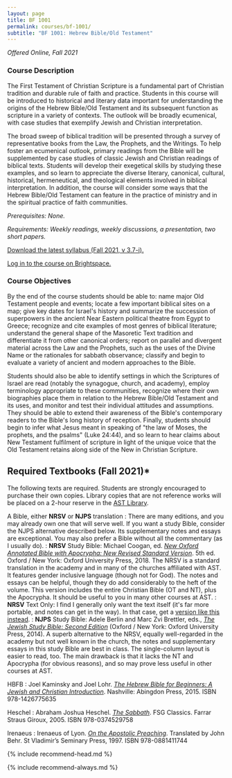 ```yaml
---
layout: page
title: BF 1001
permalink: courses/bf-1001/
subtitle: "BF 1001: Hebrew Bible/Old Testament"
---
```


*Offered Online, Fall 2021*

### Course Description

The First Testament of Christian Scripture is a fundamental part of
Christian tradition and durable rule of faith and practice. Students in
this course will be introduced to historical and literary data important
for understanding the origins of the Hebrew Bible/Old Testament and its
subsequent function as scripture in a variety of contexts. The outlook
will be broadly ecumenical, with case studies that exemplify Jewish and
Christian interpretation.

The broad sweep of biblical tradition will be presented through a
survey of representative books from the Law, the Prophets, and the
Writings. To help foster an ecumenical outlook, primary readings
from the Bible will be supplemented by case studies of classic
Jewish and Christian readings of biblical texts. Students will
develop their exegetical skills by studying these examples, and so
learn to appreciate the diverse literary, canonical, cultural,
historical, hermeneutical, and theological elements involved in
biblical interpretation. In addition, the course will consider some
ways that the Hebrew Bible/Old Testament can feature in the practice
of ministry and in the spiritual practice of faith communities.

*Prerequisites: None.*

*Requirements: Weekly readings, weekly discussions, a presentation, two short papers.*

[Download the latest syllabus (Fall 2021, v 3.7-i).](https://github.com/danieldriver/Syllabi/raw/master/BF/BF%201001-Driver%202021.pdf)

[Log in to the course on Brightspace.](https://smu.brightspace.com/d2l/login)

### Course Objectives

By the end of the course students should be able to:
	name major Old Testament people and events;
	locate a few important biblical sites on a map;
	give key dates for Israel's history and summarize the succession of superpowers in the ancient Near Eastern political theatre from Egypt to Greece;
	recognize and cite examples of most genres of biblical literature;
	understand the general shape of the Masoretic Text tradition and differentiate it from other canonical orders;
	report on parallel and divergent material across the Law and the Prophets, such as the uses of the Divine Name or the rationales for sabbath observance;
	classify and begin to evaluate a variety of ancient and modern approaches to the Bible.

Students should also be able to identify settings in which the
Scriptures of Israel are read (notably the synagogue, church, and
academy), employ terminology appropriate to these communities, recognize
where their own biographies place them in relation to the Hebrew
Bible/Old Testament and its uses, and monitor and test their individual
attitudes and assumptions. They should be able to extend their awareness
of the Bible's contemporary readers to the Bible's long history of
reception. Finally, students should begin to infer what Jesus meant in
speaking of "the law of Moses, the prophets, and the psalms" (Luke
24:44), and so learn to hear claims about New Testament fulfilment of
scripture in light of the unique voice that the Old Testament retains
along side of the New in Christian Scripture.


## Required Textbooks (Fall 2021)*

The following texts are required. Students are strongly encouraged to
purchase their own copies. Library copies that are not reference works
will be placed on a 2-hour reserve in the [AST Library](http://www.astheology.ns.ca/library/index.html).

A Bible, either **NRSV** or **NJPS** translation
: There are many editions, and you may already own one that will serve well. If you want a study Bible, consider the NJPS alternative described below. Its supplementary notes and essays are exceptional. You may also prefer a Bible without all the commentary (as I usually do).
: **NRSV** Study Bible: Michael Coogan, ed. [*New Oxford Annotated Bible with Apocrypha: New Revised Standard Version*](https://amzn.to/2qpjO6P). 5th ed. Oxford / New York: Oxford University Press, 2018. The NRSV is a standard translation in the academy and in many of the churches affiliated with AST. It features gender inclusive language (though not for God). The notes and essays can be helpful, though they do add considerably to the heft of the volume. This version includes the entire Christian Bible (OT and NT), plus the Apocrypha. It should be useful to you in many other courses at AST.
: **NRSV** Text Only: I find I generally only want the text itself (it's far more portable, and notes can get in the way). In that case, get a [version like this instead](https://amzn.to/34xOeCI).
: **NJPS** Study Bible: Adele Berlin and Marc Zvi Brettler, eds., [*The Jewish Study Bible: Second Edition*](https://amzn.to/36BBqNw) (Oxford / New York: Oxford University Press, 2014). A superb alternative to the NRSV, equally well-regarded in the academy but not well known in the church, the notes and supplementary essays in this study Bible are best in class. The single-column layout is easier to read, too. The main drawback is that it lacks the NT and Apocrypha (for obvious reasons), and so may prove less useful in other courses at AST.

HBFB
: Joel Kaminsky and Joel Lohr. [*The Hebrew Bible for Beginners: A Jewish and Christian Introduction*](https://amzn.to/33myNNo). Nashville: Abingdon Press, 2015. ISBN 978-1426775635

Heschel
: Abraham Joshua Heschel. [*The Sabbath*](https://amzn.to/2NQ8VDj). FSG Classics. Farrar Straus Giroux, 2005. ISBN 978-0374529758

Irenaeus
: Irenaeus of Lyon. [*On the Apostolic Preaching*](https://amzn.to/2oTyNpj). Translated by John Behr. St Vladimir’s Seminary Press, 1997. ISBN 978-0881411744

{% include recommend-head.md %}

<!--
Schmid
: Konrad Schmid. [*A Historical Theology of the Hebrew Bible*](https://amzn.to/34CEs2i). Translated by Peter Altmann. Grand Rapids: Eerdmans, 2019. ISBN 978-0802876935
: HBFB gives a good overview of critical issues. Schmid gives a more thorough account, and is much more conversant with European scholarship, but is readable and appropriate for introductory purposes.
 -->

{% include recommend-always.md %}
